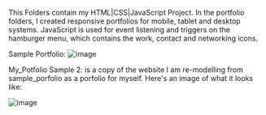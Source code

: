 This Folders contain my HTML|CSS|JavaScript Project. 
In the portfolio folders, I created responsive portfolios for mobile, tablet and desktop systems. 
JavaScript is used for event listening and triggers on the hamburger menu, which contains the work, contact and networking icons.

Sample Portfolio:
![image](https://github.com/Sal-Fakoya/Projetcs/assets/136500502/bfff2e22-f73a-490a-8221-8c134abc599f)

My_Potfolio Sample 2: is a copy of the website I am re-modelling from sample_porfolio as a porfolio for myself. Here's an image of what it looks like:

![image](https://github.com/Sal-Fakoya/Projetcs/assets/136500502/373ff1cb-212f-403f-b992-94057c1d11f1)



